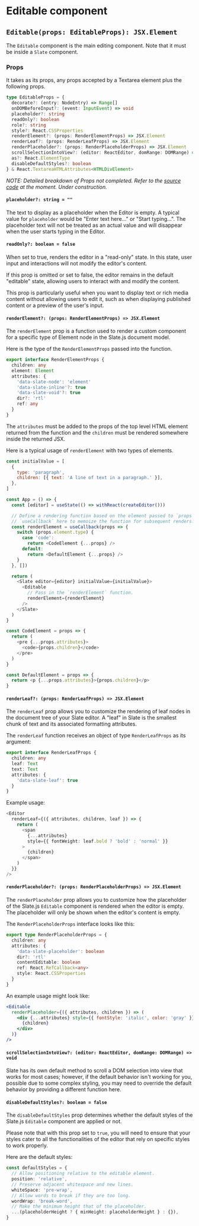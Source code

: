 # Editable component

## `Editable(props: EditableProps): JSX.Element`

The `Editable` component is the main editing component. Note that it must be inside a `Slate` component.

### Props

It takes as its props, any props accepted by a Textarea element plus the following props.

```typescript
type EditableProps = {
  decorate?: (entry: NodeEntry) => Range[]
  onDOMBeforeInput?: (event: InputEvent) => void
  placeholder?: string
  readOnly?: boolean
  role?: string
  style?: React.CSSProperties
  renderElement?: (props: RenderElementProps) => JSX.Element
  renderLeaf?: (props: RenderLeafProps) => JSX.Element
  renderPlaceholder?: (props: RenderPlaceholderProps) => JSX.Element
  scrollSelectionIntoView?: (editor: ReactEditor, domRange: DOMRange) => void
  as?: React.ElementType
  disableDefaultStyles?: boolean
} & React.TextareaHTMLAttributes<HTMLDivElement>
```

_NOTE: Detailed breakdown of Props not completed. Refer to the [source code](https://github.com/ianstormtaylor/slate/blob/main/packages/slate-react/src/components/editable.tsx) at the moment. Under construction._

#### `placeholder?: string = ""`

The text to display as a placeholder when the Editor is empty. A typical value for `placeholder` would be "Enter text here..." or "Start typing...". The placeholder text will not be treated as an actual value and will disappear when the user starts typing in the Editor.

#### `readOnly?: boolean = false`

When set to true, renders the editor in a "read-only" state. In this state, user input and interactions will not modify the editor's content.

If this prop is omitted or set to false, the editor remains in the default "editable" state, allowing users to interact with and modify the content.

This prop is particularly useful when you want to display text or rich media content without allowing users to edit it, such as when displaying published content or a preview of the user's input.

#### `renderElement?: (props: RenderElementProps) => JSX.Element`

The `renderElement` prop is a function used to render a custom component for a specific type of Element node in the Slate.js document model.

Here is the type of the `RenderElementProps` passed into the function.

```typescript
export interface RenderElementProps {
  children: any
  element: Element
  attributes: {
    'data-slate-node': 'element'
    'data-slate-inline'?: true
    'data-slate-void'?: true
    dir?: 'rtl'
    ref: any
  }
}
```

The `attributes` must be added to the props of the top level HTML element returned from the function and the `children` must be rendered somewhere inside the returned JSX.

Here is a typical usage of `renderElement` with two types of elements.

```javascript
const initialValue = [
  {
    type: 'paragraph',
    children: [{ text: 'A line of text in a paragraph.' }],
  },
]

const App = () => {
  const [editor] = useState(() => withReact(createEditor()))

  // Define a rendering function based on the element passed to `props`. We use
  // `useCallback` here to memoize the function for subsequent renders.
  const renderElement = useCallback(props => {
    switch (props.element.type) {
      case 'code':
        return <CodeElement {...props} />
      default:
        return <DefaultElement {...props} />
    }
  }, [])

  return (
    <Slate editor={editor} initialValue={initialValue}>
      <Editable
        // Pass in the `renderElement` function.
        renderElement={renderElement}
      />
    </Slate>
  )
}

const CodeElement = props => {
  return (
    <pre {...props.attributes}>
      <code>{props.children}</code>
    </pre>
  )
}

const DefaultElement = props => {
  return <p {...props.attributes}>{props.children}</p>
}
```

#### `renderLeaf?: (props: RenderLeafProps) => JSX.Element`

The `renderLeaf` prop allows you to customize the rendering of leaf nodes in the document tree of your Slate editor. A "leaf" in Slate is the smallest chunk of text and its associated formatting attributes.

The `renderLeaf` function receives an object of type `RenderLeafProps` as its argument:

```typescript
export interface RenderLeafProps {
  children: any
  leaf: Text
  text: Text
  attributes: {
    'data-slate-leaf': true
  }
}
```

Example usage:

```typescript
<Editor
  renderLeaf={({ attributes, children, leaf }) => {
    return (
      <span
        {...attributes}
        style={{ fontWeight: leaf.bold ? 'bold' : 'normal' }}
      >
        {children}
      </span>
    )
  }}
/>
```

#### `renderPlaceholder?: (props: RenderPlaceholderProps) => JSX.Element`

The `renderPlaceholder` prop allows you to customize how the placeholder of the Slate.js `Editable` component is rendered when the editor is empty. The placeholder will only be shown when the editor's content is empty.

The `RenderPlaceholderProps` interface looks like this:

```typescript
export type RenderPlaceholderProps = {
  children: any
  attributes: {
    'data-slate-placeholder': boolean
    dir?: 'rtl'
    contentEditable: boolean
    ref: React.RefCallback<any>
    style: React.CSSProperties
  }
}
```

An example usage might look like:

```jsx
<Editable
  renderPlaceholder={({ attributes, children }) => (
    <div {...attributes} style={{ fontStyle: 'italic', color: 'gray' }}>
      {children}
    </div>
  )}
/>
```

#### `scrollSelectionIntoView?: (editor: ReactEditor, domRange: DOMRange) => void`

Slate has its own default method to scroll a DOM selection into view that works for most cases; however, if the default behavior isn't working for you, possible due to some complex styling, you may need to override the default behavior by providing a different function here.

#### `disableDefaultStyles?: boolean = false`

The `disableDefaultStyles` prop determines whether the default styles of the Slate.js `Editable` component are applied or not.

Please note that with this prop set to `true`, you will need to ensure that your styles cater to all the functionalities of the editor that rely on specific styles to work properly.

Here are the default styles:

```typescript
const defaultStyles = {
  // Allow positioning relative to the editable element.
  position: 'relative',
  // Preserve adjacent whitespace and new lines.
  whiteSpace: 'pre-wrap',
  // Allow words to break if they are too long.
  wordWrap: 'break-word',
  // Make the minimum height that of the placeholder.
  ...(placeholderHeight ? { minHeight: placeholderHeight } : {}),
}
```

